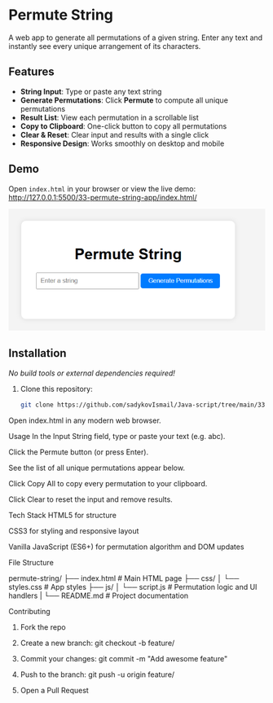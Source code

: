# Permute String

A web app to generate all permutations of a given string. Enter any text and instantly see every unique arrangement of its characters.

## Features

- **String Input**: Type or paste any text string  
- **Generate Permutations**: Click **Permute** to compute all unique permutations  
- **Result List**: View each permutation in a scrollable list  
- **Copy to Clipboard**: One-click button to copy all permutations  
- **Clear & Reset**: Clear input and results with a single click  
- **Responsive Design**: Works smoothly on desktop and mobile  

## Demo

Open `index.html` in your browser or view the live demo:  
<http://127.0.0.1:5500/33-permute-string-app/index.html/>

![Screenshot of the Permute String app](./screenshot.png)

## Installation

_No build tools or external dependencies required!_

1. Clone this repository:  
   ```bash
   git clone https://github.com/sadykovIsmail/Java-script/tree/main/33-permute-string-app
Open index.html in any modern web browser.

Usage
In the Input String field, type or paste your text (e.g. abc).

Click the Permute button (or press Enter).

See the list of all unique permutations appear below.

Click Copy All to copy every permutation to your clipboard.

Click Clear to reset the input and remove results.

Tech Stack
HTML5 for structure

CSS3 for styling and responsive layout

Vanilla JavaScript (ES6+) for permutation algorithm and DOM updates

File Structure

permute-string/
├── index.html           # Main HTML page
├── css/
│   └── styles.css       # App styles
├── js/
│   └── script.js        # Permutation logic and UI handlers
|
└── README.md            # Project documentation

Contributing
1) Fork the repo

2) Create a new branch:
git checkout -b feature/<your-branch-name>

3) Commit your changes:
git commit -m "Add awesome feature"

4) Push to the branch:
git push -u origin feature/<your-branch-name>

5) Open a Pull Request